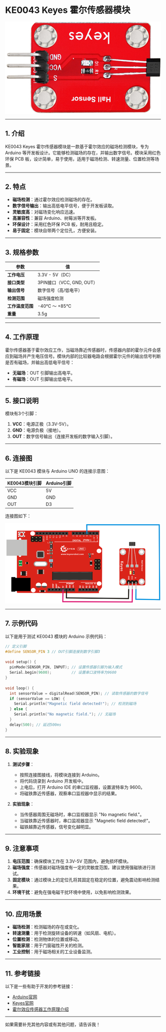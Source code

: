 # KE0043 Keyes 霍尔传感器模块

![image-20250312160312328](media/image-20250312160312328.png)

---

## **1. 介绍**

KE0043 Keyes 霍尔传感器模块是一款基于霍尔效应的磁场检测模块，专为 Arduino 等开发板设计。它能够检测磁场的存在，并输出数字信号。模块采用红色环保 PCB 板，设计简单，易于使用，适用于磁场检测、转速测量、位置检测等场景。

---

## **2. 特点**

- **磁场检测**：通过霍尔效应检测磁场的存在。
- **数字信号输出**：输出高低电平信号，便于开发板读取。
- **灵敏度高**：对磁场变化响应迅速。
- **高兼容性**：兼容 Arduino、树莓派等开发板。
- **环保设计**：采用红色环保 PCB 板，耐用且稳定。
- **易于固定**：模块自带两个定位孔，方便安装。

---

## **3. 规格参数**

| 参数            | 值                     |
|-----------------|------------------------|
| **工作电压**    | 3.3V - 5V（DC）        |
| **接口类型**    | 3PIN接口（VCC, GND, OUT） |
| **输出信号**    | 数字信号（高/低电平）  |
| **检测范围**    | 磁场强度检测           |
| **工作温度范围**| -40℃ ～ +85℃          |
| **重量**        | 3.5g                   |

---

## **4. 工作原理**

霍尔传感器基于霍尔效应工作，当磁场靠近传感器时，传感器内部的霍尔元件会感应到磁场并产生电压信号。模块内部的比较器电路会根据霍尔元件的输出信号判断是否有磁场，并输出高低电平信号：
- **无磁场**：OUT 引脚输出高电平。
- **有磁场**：OUT 引脚输出低电平。

---

## **5. 接口说明**

模块有3个引脚：
1. **VCC**：电源正极（3.3V-5V）。
2. **GND**：电源负极（接地）。
3. **OUT**：数字信号输出（连接开发板的数字输入引脚）。

---

## **6. 连接图**

以下是 KE0043 模块与 Arduino UNO 的连接示意图：

| KE0043模块引脚 | Arduino引脚 |
| -------------- | ----------- |
| VCC            | 5V          |
| GND            | GND         |
| OUT            | D3          |

连接图如下：

![image-20250312160324711](media/image-20250312160324711.png)

---

## **7. 示例代码**

以下是用于测试 KE0043 模块的 Arduino 示例代码：

```cpp
// 定义引脚
#define SENSOR_PIN 3 // OUT引脚连接到数字引脚3

void setup() {
  pinMode(SENSOR_PIN, INPUT); // 设置传感器引脚为输入模式
  Serial.begin(9600);         // 设置串口波特率为9600
}

void loop() {
  int sensorValue = digitalRead(SENSOR_PIN); // 读取传感器的数字信号
  if (sensorValue == LOW) {
    Serial.println("Magnetic field detected!"); // 检测到磁场
  } else {
    Serial.println("No magnetic field."); // 无磁场
  }
  delay(500); // 延迟500ms
}
```

---

## **8. 实验现象**

1. **测试步骤**：
   - 按照连接图接线，将模块连接到 Arduino。
   - 将代码烧录到 Arduino 开发板中。
   - 上电后，打开 Arduino IDE 的串口监视器，设置波特率为 9600。
   - 将磁铁靠近传感器，观察串口监视器中显示的结果。

2. **实验现象**：
   - 当传感器周围无磁场时，串口监视器显示 "No magnetic field."。
   - 当磁铁靠近传感器时，串口监视器显示 "Magnetic field detected!"。
   - 磁铁越靠近传感器，信号变化越明显。

---

## **9. 注意事项**

1. **电压范围**：确保模块工作在 3.3V-5V 范围内，避免损坏模块。
2. **磁场强度**：传感器对磁场强度有一定的灵敏度范围，建议使用强磁铁进行测试。
3. **固定模块**：通过模块上的定位孔将其固定在稳定的位置，避免震动影响检测结果。
4. **环境干扰**：避免在强电磁干扰环境中使用，以免影响检测效果。

---

## **10. 应用场景**

- **磁场检测**：检测磁场的存在或变化。
- **转速测量**：用于检测旋转设备的转速（如风扇、电机）。
- **位置检测**：检测物体的位置或移动。
- **智能家居**：用于门窗磁性开关的检测。
- **工业控制**：用于磁场相关的工业设备监测。

---

## **11. 参考链接**

以下是一些有助于开发的参考链接：
- [Arduino官网](https://www.arduino.cc/)
- [Keyes官网](http://www.keyes-robot.com/)
- [霍尔效应传感器工作原理介绍](https://en.wikipedia.org/wiki/Hall_effect_sensor)

---

如果需要补充其他内容或有其他问题，请告诉我！
